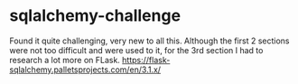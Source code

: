 # sqlalchemy-challenge

Found it quite challenging, very new to all this. 
Although the first 2 sections were not too difficult and were used to it, for the 3rd section I had to research a lot more on FLask. 
https://flask-sqlalchemy.palletsprojects.com/en/3.1.x/
